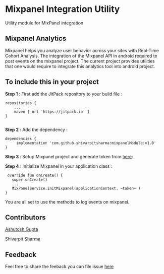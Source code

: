 # Mixpanel Integration Utility
Utility module for MixPanel integration

## Mixpanel Analytics
Mixpanel helps you analyze user behavior across your sites with Real-Time Cohort Analysis. The integration of the Mixpanel API in android required to post events on the mixpanel project. The current project provides utilities that one would require to integrate this analytics tool into android project.

## To include this in your project 

**Step 1** : First add the JitPack repository to your build file :

```
repositories {
    ...
    maven { url 'https://jitpack.io' }
}
    
```
**Step 2** : Add the dependency : 
```
dependencies {
	 implementation 'com.github.shivarpitsharma:mixpanelModule:v1.0'
}
```  
**Step 3** : Setup Mixpanel project and generate token from [here](https://mixpanel.com/login/):

**Step 4** : Initialize Mixpanel in your application class :

```
 override fun onCreate() {
   super.onCreate()
   ...
   MixPanelService.initMixpanel(applicationContext, ~token~ )
}

```
You are all set to use the methods to log events on mixpanel.

## Contributors
[Ashutosh Gupta](https://www.linkedin.com/in/ashutosh15/)

[Shivarpit Sharma](https://www.linkedin.com/in/shivarpit-sharma-67541014b/)

## Feedback

Feel free to share the feeback
you can file issue [here](https://github.com/shivarpitsharma/mixpanelModule/issues)

